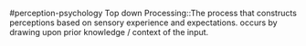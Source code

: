 #perception-psychology 
Top down Processing::The process that constructs perceptions based on sensory experience and expectations. occurs by drawing upon prior knowledge / context of the input.
<!--SR:!2024-02-05,3,250-->
